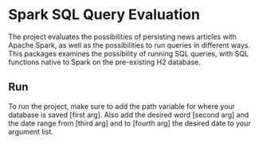 # Spark SQL Query Evaluation
  
The project evaluates the possibilities of persisting news articles with Apache Spark, as well as the possibilities to run queries in different ways.  
This packages examines the possibility of running SQL queries, with SQL functions native to Spark on the pre-existing H2 database.

## Run
  
To run the project, make sure to add the path variable for where your database is saved [first arg].
Also add the desired word [second arg] and the date range from [third arg] and to [fourth arg] the desired date to your argument list.
